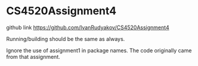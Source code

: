 # CS4520Assignment4

github link https://github.com/IvanRudyakov/CS4520Assignment4

Running/building should be the same as always.

Ignore the use of assignment1 in package names. The code originally came from that assignment.
